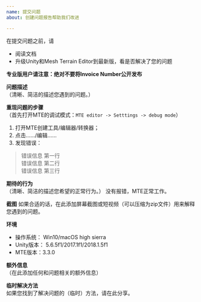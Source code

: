 ```yaml
---
name: 提交问题
about: 创建问题报告帮助我们改进

---
```


在提交问题之前，请
* 阅读文档
* 升级Unity和Mesh Terrain Editor到最新版，看是否解决了您的问题

__专业版用户请注意：绝对不要将Invoice Number公开发布__

**问题描述**  
（清晰、简洁的描述您遇到的问题。）

**重现问题的步骤**  
（首先打开MTE的调试模式：`MTE editor -> Setttings -> debug mode`）
1. 打开MTE创建工具/编辑器/转换器；
2. 点击……/编辑……
3. 发现错误：

> 错误信息 第一行  
> 错误信息 第二行  
> 错误信息 第三行  

**期待的行为**  
（清晰、简洁的描述您希望的正常行为。）
没有报错，MTE正常工作。

**截图**
如果合适的话，在此添加屏幕截图或短视频（可以压缩为zip文件）用来解释您遇到的问题。

**环境**  
 - 操作系统： Win10/macOS high sierra
 - Unity版本： 5.6.5f1/2017.1f1/2018.1.5f1
 - MTE版本：3.3.0

**额外信息**  
（在此添加任何和问题相关的额外信息）

**临时解决方法**  
如果您找到了解决问题的（临时）方法，请在此分享。
